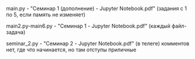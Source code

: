 main.py - "Семинар 1 (дополнение) - Jupyter Notebook.pdf" (задания с 1 по 5, если память не изменяет)

main2.py-main6.py - "Семинар 1 - Jupyter Notebook.pdf" (каждый файл-задача)

seminar_2.py - "Семинар 2 - Jupyter Notebook.pdf" (в телеге)
комментов нет, где что начинается, но там отступы приличные 
